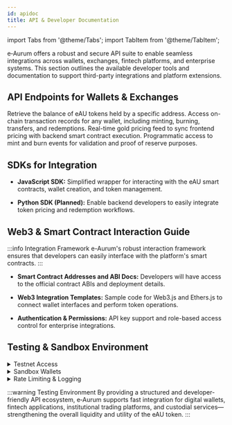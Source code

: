 ```yaml
---
id: apidoc
title: API & Developer Documentation
---
```

import Tabs from '@theme/Tabs';
import TabItem from '@theme/TabItem';

e‑Aurum offers a robust and secure API suite to enable seamless integrations across wallets, exchanges, fintech platforms, and enterprise systems. This section outlines the available developer tools and documentation to support third-party integrations and platform extensions.

## API Endpoints for Wallets & Exchanges

<Tabs>
  <TabItem value="balance" label="Token Balance Endpoint">
    Retrieve the balance of eAU tokens held by a specific address.
  </TabItem>

  <TabItem value="history" label="Transaction History">
    Access on-chain transaction records for any wallet, including minting, burning, transfers, and redemptions.
  </TabItem>

  <TabItem value="price" label="Gold Price Feed">
    Real-time gold pricing feed to sync frontend pricing with backend smart contract execution.
  </TabItem>

  <TabItem value="logs" label="Token Minting & Burning Logs">
    Programmatic access to mint and burn events for validation and proof of reserve purposes.
  </TabItem>
</Tabs>

## SDKs for Integration 

- **JavaScript SDK:** 
 Simplified wrapper for interacting with the eAU smart contracts, wallet creation, and token management.

- **Python SDK (Planned):** 
 Enable backend developers to easily integrate token pricing and redemption workflows.

## Web3 & Smart Contract Interaction Guide 

:::info Integration Framework
e-Aurum's robust interaction framework ensures that developers can easily interface with the platform's smart contracts.
:::

- **Smart Contract Addresses and ABI Docs:** 
 Developers will have access to the official contract ABIs and deployment details.

- **Web3 Integration Templates:** 
 Sample code for Web3.js and Ethers.js to connect wallet interfaces and perform token operations.

- **Authentication & Permissions:** 
 API key support and role-based access control for enterprise integrations.

## Testing & Sandbox Environment 

<details>
  <summary>Testnet Access</summary>

  A complete testnet environment is available for developers to experiment with API calls and smart contract transactions.
</details>

<details>
  <summary>Sandbox Wallets</summary>

  Temporary test wallets are generated with mock balances to simulate purchases, redemptions, and transfers.
</details>

<details>
  <summary>Rate Limiting & Logging</summary>

  Usage limits and activity logs help maintain API performance and ensure secure, auditable integration.
</details>

:::warning Testing Environment
By providing a structured and developer-friendly API ecosystem, e‑Aurum supports fast integration for digital wallets, fintech applications, institutional trading platforms, and custodial services—strengthening the overall liquidity and utility of the eAU token.
:::